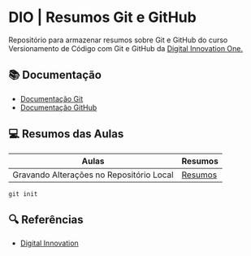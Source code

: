 
# DIO | Resumos Git e GitHub

Repositório para armazenar resumos sobre Git e GitHub do curso Versionamento de Código com Git e GitHub da [Digital Innovation One.](https://www.dio.me/)

## 📚 Documentação 
- [Documentação Git](https://git-scm.com/docs/git/pt_BR)
- [Documentação GitHub](https://docs.github.com/pt/get-started)

## 💻 Resumos das Aulas

| Aulas | Resumos |
|-------|---------|
| Gravando Alterações no Repositório Local | [Resumos]() |


```
git init
```

## 🔍 Referências
- [Digital Innovation]()